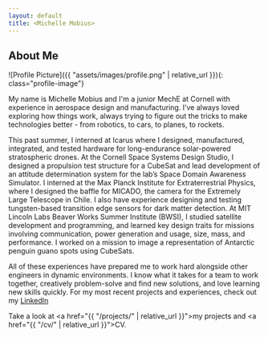 ```yaml
---
layout: default
title: <Michelle Mobius>
---
```


## About Me


![Profile Picture]({{ "assets/images/profile.png" | relative_url }}){: class="profile-image"}

 
My name is Michelle Mobius and I'm a junior MechE at Cornell with experience in aerospace design and manufacturing. I’ve always loved exploring how things work, always trying to figure out the tricks to make technologies better - from robotics, to cars, to planes, to rockets. 

This past summer, I interned at Icarus where I designed, manufactured, integrated, and tested hardware for long-endurance solar-powered stratospheric drones. At the Cornell Space Systems Design Studio, I designed a propulsion test structure for a CubeSat and lead development of an attitude determination system for the lab’s Space Domain Awareness Simulator. I interned at the Max Planck Institute for Extraterrestrial Physics, where I designed the baffle for MICADO, the camera for the Extremely Large Telescope in Chile. I also have experience designing and testing tungsten-based transition edge sensors for dark matter detection. At MIT Lincoln Labs Beaver Works Summer Institute (BWSI), I studied satellite development and programming, and learned key design traits for missions involving communication, power generation and usage, size, mass, and performance. I worked on a mission to image a representation of Antarctic penguin guano spots using CubeSats. 

All of these experiences have prepared me to work hard alongside other engineers in dynamic environments. I know what it takes for a team to work together, creatively problem-solve and find new solutions, and love learning new skills quickly. For my most recent projects and experiences, check out my [LinkedIn](https://www.linkedin.com/in/michelle-mobius-b784122a1/)






Take a look at <a href="{{ "/projects/" | relative_url }}">my projects</a> and <a href="{{ "/cv/" | relative_url }}">CV</a>.
